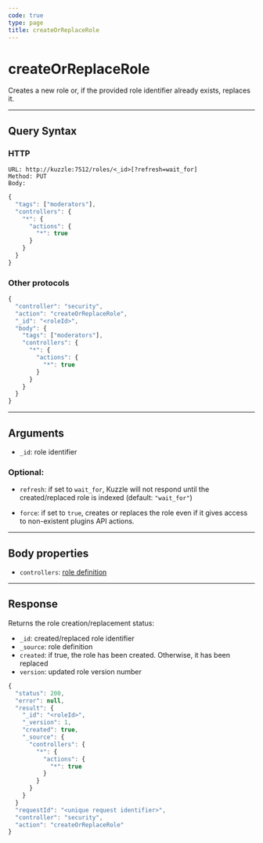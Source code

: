 ```yaml
---
code: true
type: page
title: createOrReplaceRole
---
```


# createOrReplaceRole



Creates a new role or, if the provided role identifier already exists, replaces it.

---

## Query Syntax

### HTTP

```http
URL: http://kuzzle:7512/roles/<_id>[?refresh=wait_for]
Method: PUT
Body:
```

```js
{
  "tags": ["moderators"],
  "controllers": {
    "*": {
      "actions": {
        "*": true
      }
    }
  }
}
```

### Other protocols

```js
{
  "controller": "security",
  "action": "createOrReplaceRole",
  "_id": "<roleId>",
  "body": {
    "tags": ["moderators"],
    "controllers": {
      "*": {
        "actions": {
          "*": true
        }
      }
    }
  }
}
```

---

## Arguments

- `_id`: role identifier

### Optional:

- `refresh`: if set to `wait_for`, Kuzzle will not respond until the created/replaced role is indexed (default: `"wait_for"`)

- `force`: if set to `true`, creates or replaces the role even if it gives access to non-existent plugins API actions.

---

## Body properties

- `controllers`: [role definition](/core/2/guides/main-concepts/permissions#roles)

---

## Response

Returns the role creation/replacement status:

- `_id`: created/replaced role identifier
- `_source`: role definition
- `created`: if true, the role has been created. Otherwise, it has been replaced
- `version`: updated role version number

```js
{
  "status": 200,
  "error": null,
  "result": {
    "_id": "<roleId>",
    "_version": 1,
    "created": true,
    "_source": {
      "controllers": {
        "*": {
          "actions": {
            "*": true
          }
        }
      }
    }
  }
  "requestId": "<unique request identifier>",
  "controller": "security",
  "action": "createOrReplaceRole"
}
```
